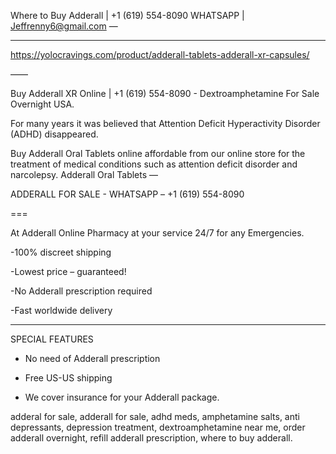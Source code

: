 Where to Buy Adderall | +1 (619) 554-8090 WHATSAPP | Jeffrenny6@gmail.com —

---
https://yolocravings.com/product/adderall-tablets-adderall-xr-capsules/

——

Buy Adderall XR Online | +1 (619) 554-8090 - Dextroamphetamine For Sale Overnight USA.


For many years it was believed that Attention Deficit Hyperactivity Disorder (ADHD) disappeared.

Buy Adderall Oral Tablets online affordable from our online store for the treatment of medical conditions such as attention deficit disorder and narcolepsy. Adderall Oral Tablets —



ADDERALL FOR SALE - WHATSAPP – +1 (619) 554-8090

===

At Adderall Online Pharmacy at your service 24/7 for any Emergencies.



-100% discreet shipping


-Lowest price – guaranteed!


-No Adderall prescription required


-Fast worldwide delivery



---

SPECIAL FEATURES



- No need of Adderall prescription



- Free US-US shipping



- We cover insurance for your Adderall package.

adderal for sale, adderall for sale, adhd meds, amphetamine salts, anti depressants, depression treatment, dextroamphetamine near me, order adderall overnight, refill adderall prescription, where to buy adderall.
